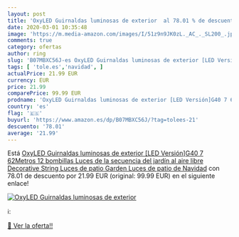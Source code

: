 ```yaml
---
layout: post
title: 'OxyLED Guirnaldas luminosas de exterior  al 78.01 % de descuento'
date: 2020-03-01 10:35:48
image: 'https://m.media-amazon.com/images/I/51z9n9JK0zL._AC_._SL200_.jpg'
comments: true
category: ofertas
author: ring
slug: 'B07MBXC56J-es OxyLED Guirnaldas luminosas de exterior [LED Versión]G40 7...'
tags: [ 'tole.es','navidad', ]
actualPrice: 21.99 EUR
currency: EUR
price: 21.99
comparePrice: 99.99 EUR
prodname: 'OxyLED Guirnaldas luminosas de exterior [LED Versión]G40 7 62Metros 12 bombillas Luces de la secuencia del jardín al aire libre Decorative String Luces de patio Garden Luces de patio de Navidad'
country: 'es'
flag: '🇪🇸'
buyurl: 'https://www.amazon.es/dp/B07MBXC56J/?tag=tolees-21'
descuento: '78.01'
average: '21.99'
---
```


Está [OxyLED Guirnaldas luminosas de exterior [LED Versión]G40 7 62Metros 12 bombillas Luces de la secuencia del jardín al aire libre Decorative String Luces de patio Garden Luces de patio de Navidad](https://www.amazon.es/dp/B07MBXC56J/?tag=tolees-21) con 78.01 de descuento por 21.99 EUR (original: 99.99 EUR) en el siguiente enlace!

[![OxyLED Guirnaldas luminosas de exterior ](https://m.media-amazon.com/images/I/51z9n9JK0zL._AC_._SL200_.jpg)](https://www.amazon.es/dp/B07MBXC56J/?tag=tolees-21)

ℹ️:


[🛒 Ver la oferta!!](https://www.amazon.es/dp/B07MBXC56J/?tag=tolees-21)
